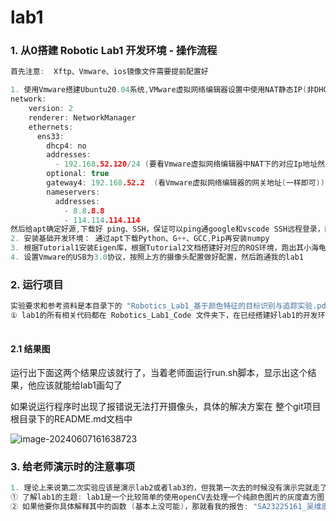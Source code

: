 # lab1

### 1. 从0搭建 Robotic Lab1 开发环境 - 操作流程

``` C++
首先注意:  Xftp、Vmware、ios镜像文件需要提前配置好

1. 使用Vmware搭建Ubuntu20.04系统,VMware虚拟网络编辑器设置中使用NAT静态IP(非DHCP模式),然后在 /etc/netplan/01-network-manager-all.yaml 中设置如下内容:
network:
    version: 2
    renderer: NetworkManager
    ethernets:
      ens33:
        dhcp4: no
        addresses:
          - 192.168.52.120/24 (要看Vmware虚拟网络编辑器中NAT下的对应Ip地址然后做对应修改)
        optional: true
        gateway4: 192.168.52.2  (看Vmware虚拟网络编辑器的网关地址(一样即可))
        nameservers:
          addresses:
            - 8.8.8.8
            - 114.114.114.114
然后给apt确定好源,下载好 ping、SSH，保证可以ping通google和vscode SSH远程登录，同时可以配置git的http和https代理                
2. 安装基础开发环境： 通过apt下载Python、G++、GCC,Pip再安装numpy
3. 根据Tutorial1安装Eigen库，根据Tutorial2文档搭建好对应的ROS环境，跑出其小海龟程序
4. 设置Vmware的USB为3.0协议，按照上方的摄像头配置做好配置，然后跑通我的lab1
```



### 2. 运行项目

``` C++
实验要求和参考资料是本目录下的 "Robotics_Lab1_基于颜色特征的目标识别与追踪实验.pdf"，但此lab比较简单，主要注意以下几个事项:
① lab1的所有相关代码都在 Robotics_Lab1_Code 文件夹下，在已经搭建好lab1的开发环境的背景下，最终运行项目结果给老师看只需要在该目录下执行命令:  bash run.sh
  
```



#### 2.1 结果图

运行出下面这两个结果应该就行了，当着老师面运行run.sh脚本，显示出这个结果，他应该就能给lab1画勾了

如果说运行程序时出现了报错说无法打开摄像头，具体的解决方案在 整个git项目根目录下的README.md文档中

![image-20240607161638723](C:\Users\14811\AppData\Roaming\Typora\typora-user-images\image-20240607161638723.png)



### 3. 给老师演示时的注意事项

```C++
1. 理论上来说第二次实验应该是演示lab2或者lab3的，但我第一次去的时候没有演示完就走了，如果老师还记得这个情况，并且要你演示lab1,就直接按照上述命令运行给它看结果，如果他要你解释项目运行情况，注意以下几点:
① 了解lab1的主题: lab1是一个比较简单的使用openCV去处理一个纯颜色图片的灰度直方图，并通过窗口输出这个灰度直方图(向老师传达你了解这个主题的信息之后，他基本上就不会再问了，尽量含糊一点就行)
② 如果他要你具体解释其中的函数 (基本上没可能)，那就看我的报告: "SA23225161_吴维康_Lab1.docx"，照着念就行
```

